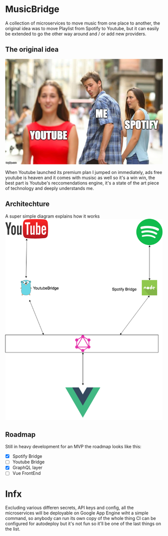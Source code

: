 # MusicBridge
A collection of microservices to move music from one place to another, the original idea was to move Playlist from Spotify to Youtube, but it can easily be extended to go the other way around and / or add new providers.

## The original idea
![meme](./docs/readme/meme.jpg)

When Youtube launched its premium plan I jumped on immediately, ads free youtube is heaven and it comes with musisc as well so it's a win win, the best part is Youtube's reccomendations engine, it's a state of the art piece of technology and deeply understands me.

## Architechture
A super simple diagram explains how it works
![diagram](./docs/readme/MusicBridge.png)

## Roadmap
Still in heavy development for an MVP the roadmap looks like this:
- [x] Spotify Bridge
- [ ] Youtube Bridge
- [x] GraphQL layer
- [ ] Vue FrontEnd

# Infx
Excluding various differen secrets, API keys and  config, all the microservices will be deployable on Google App Engine wiht a simple command, so anybody can run its own copy of the whole thing CI can be configured for autodeploy but it's not fun so it'll be one of the last things on the list.
